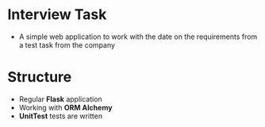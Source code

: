 # Interview Task

- A simple web application to work with the date on the requirements from a test task from the company

# Structure

- Regular <strong>Flask</strong> application
- Working with <strong>ORM Alchemy</strong>
- <strong>UnitTest</strong> tests are written
